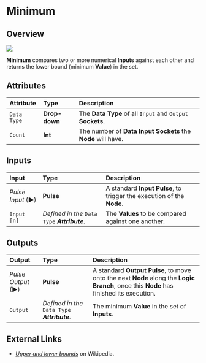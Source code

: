 # Minimum

## Overview

![](../../.gitbook/assets/node-minimum.png)

**Minimum** compares two or more numerical **Inputs** against each other and returns the lower bound \(minimum **Value**\) in the set.

## Attributes

| Attribute | Type | Description |
| :--- | :--- | :--- |
| `Data Type` | **Drop-down** | The **Data Type** of all `Input` and `Output` **Sockets**. |
| `Count` | **Int** | The number of **Data Input Sockets** the **Node** will have. |

## Inputs

| Input | Type | Description |
| :--- | :--- | :--- |
| _Pulse Input_ \(►\) | **Pulse** | A standard **Input Pulse**, to trigger the execution of the **Node**. |
| `Input [n]` | _Defined in the_ `Data Type` _**Attribute**_. | The **Values** to be compared against one another. |

## Outputs

| Output | Type | Description |
| :--- | :--- | :--- |
| _Pulse Output_ \(►\) | **Pulse** | A standard **Output Pulse**, to move onto the next **Node** along the **Logic Branch**, once this **Node** has finished its execution. |
| `Output` | _Defined in the_ `Data Type` _**Attribute**_. | The minimum **Value** in the set of **Inputs**. |

## External Links

* [_Upper and lower bounds_](https://en.wikipedia.org/wiki/Upper_and_lower_bounds) on Wikipedia.

